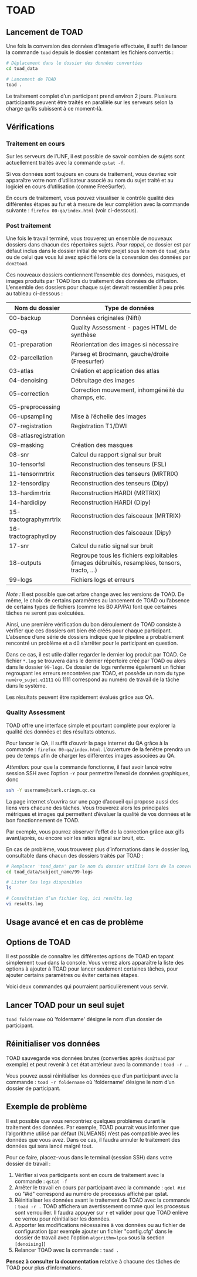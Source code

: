 # TOAD

##  Lancement de TOAD

Une fois la conversion des données d’imagerie effectuée, il suffit de lancer la commande `toad` depuis le dossier contenant les fichiers convertis :

~~~bash
# Déplacement dans le dossier des données converties
cd toad_data

# Lancement de TOAD
toad .
~~~

Le traitement complet d’un participant prend environ 2 jours. 
Plusieurs participants peuvent être traités en parallèle sur les serveurs selon la charge qu’ils subissent à ce moment-là. 

## Vérifications

### Traitement en cours

Sur les serveurs de l’UNF, il est possible de savoir combien de sujets sont actuellement traités avec la commande `qstat -f`.

Si vos données sont toujours en cours de traitement, vous devriez voir apparaître votre nom d’utilisateur associé au nom du sujet traité et au logiciel en cours d’utilisation (comme FreeSurfer). 

En cours de traitement, vous pouvez visualiser le contrôle qualité des différentes étapes au fur et à mesure de leur complétion avec la commande suivante : `firefox 00-qa/index.html` (voir ci-dessous). 

### Post traitement

Une fois le travail terminé, vous trouverez un ensemble de nouveaux dossiers dans chacun des répertoires sujets.
*Pour rappel*, ce dossier est par défaut inclus dans le dossier initial de votre projet sous le nom de `toad_data` ou de celui que vous lui avez spécifié lors de la conversion des données par `dcm2toad`.
 
Ces nouveaux dossiers contiennent l’ensemble des données, masques, et images produits par TOAD lors du traitement des données de diffusion.
L’ensemble des dossiers pour chaque sujet devrait ressembler à peu près au tableau ci-dessous :

|**Nom du dossier**     | **Type de données**                                   |
|-----------------------|-------------------------------------------------------|
|00-backup              | Données originales (Nifti)                            |
|00-qa                  | Quality Assessment - pages HTML de synthèse           |
|01-preparation         | Réorientation des images si nécessaire                |
|02-parcellation        | Parseg et Brodmann, gauche/droite (Freesurfer)        |
|03-atlas               | Création et application des atlas                     |
|04-denoising           | Débruitage des images                                 |
|05-correction          | Correction mouvement, inhomgénéité du champs, etc.    |
|05-preprocessing       |                                                       |
|06-upsampling          | Mise à l’échelle des images                           |
|07-registration        | Registration T1/DWI                                   |
|08-atlasregistration   |                                                       |
|09-masking             | Création des masques                                  |
|08-snr                 | Calcul du rapport signal sur bruit                    |
|10-tensorfsl           | Reconstruction des tenseurs (FSL)                     |
|11-tensormrtrix        | Reconstruction des tenseurs (MRTRIX)                  |
|12-tensordipy          | Reconstruction des tenseurs (Dipy)                    |
|13-hardimrtrix         | Reconstruction HARDI (MRTRIX)                         |
|14-hardidipy           | Reconstruction HARDI (Dipy)                           |
|15-tractographymrtrix  | Reconstruction des faisceaux (MRTRIX)                 |
|16-tractographydipy    | Reconstruction des faisceaux (Dipy)                   |
|17-snr                 | Calcul du ratio signal sur bruit                      |
|18-outputs             | Regroupe tous les fichiers exploitables (images débruités, resamplées, tensors, tracto, ...) |                                                  
|99-logs                | Fichiers logs et erreurs                              |

*Note :* Il est possible que cet arbre change avec les versions de TOAD. 
De même, le choix de certains paramètres au lancement de TOAD ou l’absence de certains types de fichiers (comme les B0 AP/PA) font que certaines tâches ne seront pas exécutées. 

Ainsi, une première vérification du bon déroulement de TOAD consiste à vérifier que ces dossiers ont bien été créés pour chaque participant.
L’absence d’une série de dossiers indique que le pipeline a probablement rencontré un problème et a dû s’arrêter pour le participant en question.

Dans ce cas, il est utile d’aller regarder le dernier log produit par TOAD. 
Ce fichier `*.log` se trouvera dans le dernier répertoire créé par TOAD ou alors dans le dossier `99-logs`.
Ce dossier de logs renferme également un fichier regroupant les erreurs rencontrées par TOAD, et possède un nom du type `numéro_sujet.e1111` où 1111 correspond au numéro de travail de la tâche dans le système.

Les résultats peuvent être rapidement évalués grâce aux QA.

### Quality Assessment

TOAD offre une interface simple et pourtant complète pour explorer la qualité des données et des résultats obtenus.

Pour lancer le QA, il suffit d’ouvrir la page internet du QA grâce à la commande : `firefox 00-qa/index.html`.
L’ouverture de la fenêtre prendra un peu de temps afin de charger les différentes images associées au QA.

*Attention:* pour que la commande fonctionne, il faut avoir lancé votre session SSH avec l’option `-Y` pour permettre l’envoi de données graphiques, donc

~~~bash
ssh -Y username@stark.criugm.qc.ca
~~~

La page internet s’ouvrira sur une page d’accueil qui propose aussi des liens vers chacune des tâches.
Vous trouverez alors les principales métriques et images qui permettent d’évaluer la qualité de vos données et le bon fonctionnement de TOAD.

Par exemple, vous pourrez observer l’effet de la correction grâce aux gifs avant/après, ou encore voir les ratios signal sur bruit, etc.

En cas de problème, vous trouverez plus d’informations dans le dossier log, consultable dans chacun des dossiers traités par TOAD :

~~~bash
# Remplacer 'toad_data' par le nom du dossier utilisé lors de la conversion 
cd toad_data/subject_name/99-logs

# Lister les logs disponibles
ls

# Consultation d’un fichier log, ici results.log
vi results.log
~~~

## Usage avancé et en cas de problème

## Options de TOAD

Il est possible de connaître les différentes options de TOAD en tapant simplement `toad` dans la console. 
Vous verrez alors apparaître la liste des options à ajouter à TOAD pour lancer seulement certaines tâches, pour ajouter certains paramètres ou éviter certaines étapes.

Voici deux commandes qui pourraient particulièrement vous servir.

## Lancer TOAD pour un seul sujet

`toad foldername` où 'foldername' désigne le nom d’un dossier de participant.

## Réinitialiser vos données

TOAD sauvegarde vos données brutes (converties après `dcm2toad` par exemple) et peut revenir à cet état antérieur avec la commande : `toad -r .`. 

Vous pouvez aussi réinitialiser les données que d’un participant avec la commande : `toad -r foldername`
 où 'foldername' désigne le nom d’un dossier de participant.

## Exemple de problème

Il est possible que vous rencontriez quelques problèmes durant le traitement des données. 
Par exemple, TOAD pourrait vous informer que l’algorithme utilisé par défaut (NLMEANS) n’est pas compatible avec les données que vous avez. 
Dans ce cas, il faudra annuler le traitement des données qui sera lancé malgré tout.

Pour ce faire, placez-vous dans le terminal (session SSH) dans votre dossier de travail :

1. Vérifier si vos participants sont en cours de traitement avec la commande : `qstat -f`
2. Arrêter le travail en cours par participant avec la commande : `qdel #id` où "#id" correspond au numéro de processus affiché par qstat. 
3. Réinitialiser les données avant le traitement de TOAD avec la commande : `toad -r .` TOAD affichera un avertissement comme quoi les processus sont verrouiller. Il faudra appuyer sur `r` et valider pour que TOAD enlève ce verrou pour réinitialiser les données.
4. Apporter les modifications nécessaires à vos données ou au fichier de configuration (par exemple ajouter un fichier "config.cfg" dans le dossier de travail avec l'option `algorithm=lpca` sous la section `[denoising]`)
5. Relancer TOAD avec la commande : `toad .`

**Pensez à consulter la documentation** relative à chacune des tâches de TOAD pour plus d’informations.

